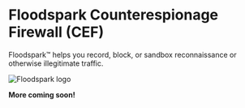 <h1>Floodspark Counterespionage Firewall (CEF)</h1>

Floodspark™ helps you record, block, or sandbox reconnaissance or otherwise illegitimate traffic.

![Floodspark logo](https://repository-images.githubusercontent.com/202436712/46ff7f80-c4cd-11e9-880e-07b6fc862c32)

**More coming soon!**
